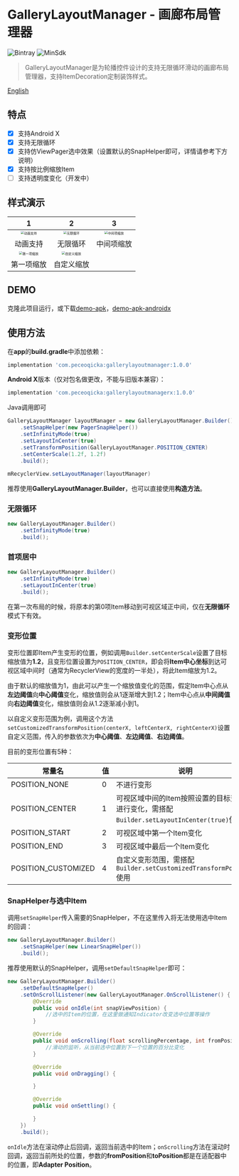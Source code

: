 # GalleryLayoutManager - 画廊布局管理器

![Bintray](https://img.shields.io/badge/JCenter-v1.0.0-blue.svg)
![MinSdk](https://img.shields.io/badge/MinSdk-19-green)

> GalleryLayoutManager是为轮播控件设计的支持无限循环滑动的画廊布局管理器，支持ItemDecoration定制装饰样式。

[English](/README-EN.md)

## 特点
- [x] 支持Android X
- [x] 支持无限循环
- [x] 支持仿ViewPager选中效果（设置默认的SnapHelper即可，详情请参考下方说明）
- [x] 支持按比例缩放Item
- [ ] 支持透明度变化（开发中）

## 样式演示

| 1 | 2 | 3 |
| :----------------------------------------------------------: | :--: | :--: |
| <img src="/previews/glm01_ItemAnimations.gif" alt="动画支持" style="zoom:45%;" /> |<img src="/previews/glm02_Infinite.gif" alt="无限循环" style="zoom:45%;" />|<img src="/previews/glm03_centerScale.gif" alt="中间项缩放" style="zoom:45%;" />|
| 动画支持                                                     |无限循环|中间项缩放|
| <img src="/previews/glm04_firstScale.gif" alt="第一项缩放" style="zoom:45%;" /> | <img src="/previews/glm05_customScale.gif" alt="自定义缩放" style="zoom:45%;" /> |      |
| 第一项缩放 | 自定义缩放 |      |

## DEMO

克隆此项目运行，或下载[demo-apk](https://github.com/peceoqicka/GalleryLayoutManager/blob/master/app/release/app-release.apk)，[demo-apk-androidx](https://github.com/peceoqicka/GalleryLayoutManager/blob/master/appx/release/appx-release.apk)

## 使用方法

在**app**的**build.gradle**中添加依赖：
```groovy
implementation 'com.peceoqicka:gallerylayoutmanager:1.0.0'
```
**Android X**版本（仅对包名做更改，不能与旧版本兼容）：
```groovy
implementation 'com.peceoqicka:gallerylayoutmanagerx:1.0.0'
```
Java调用即可
```java
GalleryLayoutManager layoutManager = new GalleryLayoutManager.Builder()
	.setSnapHelper(new PagerSnapHelper())
	.setInfinityMode(true)
	.setLayoutInCenter(true)
	.setTransformPosition(GalleryLayoutManager.POSITION_CENTER)
	.setCenterScale(1.2f, 1.2f)
	.build();
	
mRecyclerView.setLayoutManager(layoutManager)
```
推荐使用**GalleryLayoutManager.Builder**，也可以直接使用**构造方法**。

### 无限循环

```java
new GalleryLayoutManager.Builder()
	.setInfinityMode(true)
	.build();
```

### 首项居中

```java
new GalleryLayoutManager.Builder()
	.setInfinityMode(true)
	.setLayoutInCenter(true)
	.build();
```
在第一次布局的时候，将原本的第0项Item移动到可视区域正中间，仅在**无限循环**模式下有效。

### 变形位置

变形位置即Item产生变形的位置，例如调用`Builder.setCenterScale`设置了目标缩放值为**1.2**，且变形位置设置为`POSITION_CENTER`，即会将**Item中心坐标**到达可视区域中间时（通常为RecyclerView的宽度的一半处），将此Item缩放为1.2。

由于默认的缩放值为1，由此可以产生一个缩放值变化的范围，假定Item中心点从**左边阈值**向**中心阈值**变化，缩放值则会从1逐渐增大到1.2；Item中心点从**中间阈值**向**右边阈值**变化，缩放值则会从1.2逐渐减小到1。

以自定义变形范围为例，调用这个方法`setCustomizedTransformPosition(centerX, leftCenterX, rightCenterX)`设置自定义范围，传入的参数依次为**中心阈值**、**左边阈值**、**右边阈值**。

目前的变形位置有5种：

| 常量名              | 值   | 说明                                                         |
| ------------------- | ---- | ------------------------------------------------------------ |
| POSITION_NONE       | 0    | 不进行变形                                                   |
| POSITION_CENTER     | 1    | 可视区域中间的Item按照设置的目标变化值进行变化，需搭配`Builder.setLayoutInCenter(true)`使用 |
| POSITION_START      | 2    | 可视区域中第一个Item变化                                     |
| POSITION_END        | 3    | 可视区域中最后一个Item变化                                   |
| POSITION_CUSTOMIZED | 4    | 自定义变形范围，需搭配`Builder.setCustomizedTransformPosition`使用 |

### SnapHelper与选中Item

调用`setSnapHelper`传入需要的SnapHelper，不在这里传入将无法使用选中Item的回调：

```java
new GalleryLayoutManager.Builder()
	.setSnapHelper(new LinearSnapHelper())
	.build();
```

推荐使用默认的SnapHelper，调用`setDefaultSnapHelper`即可：

```java
new GalleryLayoutManager.Builder()
	.setDefaultSnapHelper()
    .setOnScrollListener(new GalleryLayoutManager.OnScrollListener() {
        @Override
        public void onIdle(int snapViewPosition) {
			//选中的Item的位置，在这里做通知Indicator改变选中位置等操作
        }

        @Override
        public void onScrolling(float scrollingPercentage, int fromPosition, int toPosition) {
			//滑动的监听，从当前选中位置到下一个位置的百分比变化
        }

        @Override
        public void onDragging() {

        }

        @Override
        public void onSettling() {

        }
    })
	.build();
```

`onIdle`方法在滚动停止后回调，返回当前选中的Item；`onScrolling`方法在滚动时回调，返回当前所处的位置，参数的**fromPosition**和**toPosition**都是在适配器中的位置，即**Adapter Position**。